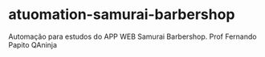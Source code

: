 # atuomation-samurai-barbershop
Automação para estudos do APP WEB Samurai Barbershop. Prof Fernando Papito QAninja
